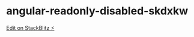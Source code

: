 # angular-readonly-disabled-skdxkw

[Edit on StackBlitz ⚡️](https://stackblitz.com/edit/angular-readonly-disabled-skdxkw)
